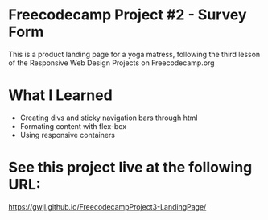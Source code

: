 # Freecodecamp Project #2 - Survey Form

This is a product landing page for a yoga matress, following the third lesson of the Responsive Web Design Projects on Freecodecamp.org

# What I Learned

* Creating divs and sticky navigation bars through html
* Formating content with flex-box
* Using responsive containers

# See this project live at the following URL: 

https://gwjl.github.io/FreecodecampProject3-LandingPage/

